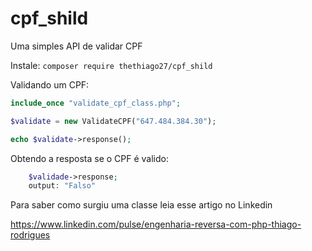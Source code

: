 # cpf_shild
Uma simples API de validar CPF
 
Instale: ```composer require thethiago27/cpf_shild```
 
Validando um CPF: 

```php 
include_once "validate_cpf_class.php";

$validate = new ValidateCPF("647.484.384.30");

echo $validate->response();
```

Obtendo a resposta se o CPF é valido:

```php 
    $validade->response;
    output: "Falso"
```
 
Para saber como surgiu uma classe leia esse artigo no Linkedin
 
https://www.linkedin.com/pulse/engenharia-reversa-com-php-thiago-rodrigues
